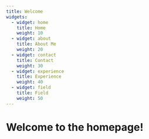 ```yaml
---
title: Welcome
widgets:
  - widget: home
    title: Home
    weight: 10
  - widget: about
    title: About Me
    weight: 20
  - widget: contact
    title: Contact
    weight: 30
  - widget: experience
    title: Experience
    weight: 40
  - widget: field
    title: Field
    weight: 50
---
```



# Welcome to the homepage!